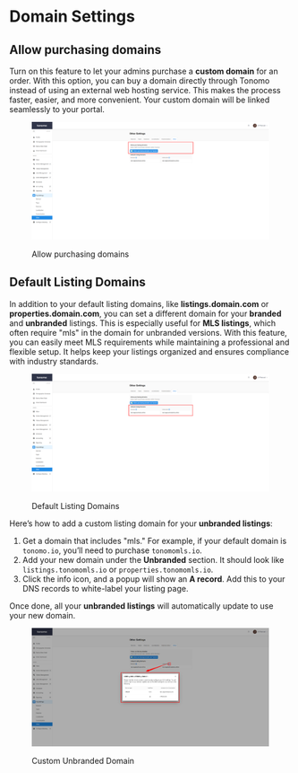 # Domain Settings

## Allow purchasing domains

Turn on this feature to let your admins purchase a **custom domain** for an order. With this option, you can buy a domain directly through Tonomo instead of using an external web hosting service. This makes the process faster, easier, and more convenient. Your custom domain will be linked seamlessly to your portal.

<figure><img src="../.gitbook/assets/purchasing domains (1).png" alt=""><figcaption><p>Allow purchasing domains</p></figcaption></figure>

## Default Listing Domains

In addition to your default listing domains, like **listings.domain.com** or **properties.domain.com**, you can set a different domain for your **branded** and **unbranded** listings. This is especially useful for **MLS listings**, which often require "mls" in the domain for unbranded versions. With this feature, you can easily meet MLS requirements while maintaining a professional and flexible setup. It helps keep your listings organized and ensures compliance with industry standards.

<figure><img src="../.gitbook/assets/default listing domain (1).png" alt=""><figcaption><p>Default Listing Domains</p></figcaption></figure>

Here’s how to add a custom listing domain for your **unbranded listings**:

1. Get a domain that includes "mls." For example, if your default domain is `tonomo.io`, you’ll need to purchase `tonomomls.io`.
2. Add your new domain under the **Unbranded** section. It should look like `listings.tonomomls.io` or `properties.tonomomls.io`.
3. Click the info icon, and a popup will show an **A record**. Add this to your DNS records to white-label your listing page.

Once done, all your **unbranded listings** will automatically update to use your new domain.

<figure><img src="../.gitbook/assets/unbranded.png" alt=""><figcaption><p>Custom Unbranded Domain</p></figcaption></figure>
